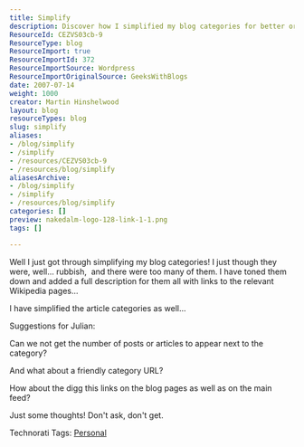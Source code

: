 ```yaml
---
title: Simplify
description: Discover how I simplified my blog categories for better organization and clarity. Join the conversation and share your thoughts on enhancing user experience!
ResourceId: CEZVS03cb-9
ResourceType: blog
ResourceImport: true
ResourceImportId: 372
ResourceImportSource: Wordpress
ResourceImportOriginalSource: GeeksWithBlogs
date: 2007-07-14
weight: 1000
creator: Martin Hinshelwood
layout: blog
resourceTypes: blog
slug: simplify
aliases:
- /blog/simplify
- /simplify
- /resources/CEZVS03cb-9
- /resources/blog/simplify
aliasesArchive:
- /blog/simplify
- /simplify
- /resources/blog/simplify
categories: []
preview: nakedalm-logo-128-link-1-1.png
tags: []

---
```

Well I just got through simplifying my blog categories! I just though they were, well... rubbish,  and there were too many of them. I have toned them down and added a full description for them all with links to the relevant Wikipedia pages...

I have simplified the article categories as well...

Suggestions for Julian:

Can we not get the number of posts or articles to appear next to the category?

And what about a friendly category URL?

How about the digg this links on the blog pages as well as on the main feed?

Just some thoughts! Don't ask, don't get.

Technorati Tags: [Personal](http://technorati.com/tags/Personal)
